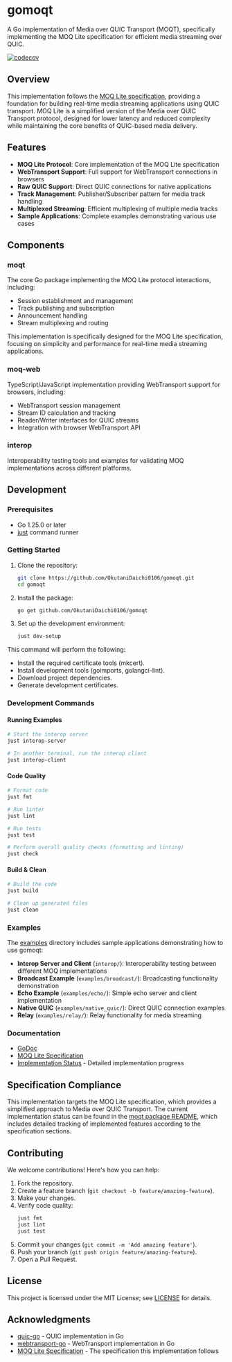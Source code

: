 # gomoqt

A Go implementation of Media over QUIC Transport (MOQT), specifically implementing the MOQ Lite specification for efficient media streaming over QUIC.

[![codecov](https://codecov.io/gh/OkutaniDaichi0106/gomoqt/branch/main/graph/badge.svg?token=4LZCD3FEU3)](https://codecov.io/gh/OkutaniDaichi0106/gomoqt)

## Overview

This implementation follows the [MOQ Lite specification](https://kixelated.github.io/moq-drafts/draft-lcurley-moq-transfork.html), providing a foundation for building real-time media streaming applications using QUIC transport. MOQ Lite is a simplified version of the Media over QUIC Transport protocol, designed for lower latency and reduced complexity while maintaining the core benefits of QUIC-based media delivery.

## Features

- **MOQ Lite Protocol**: Core implementation of the MOQ Lite specification
- **WebTransport Support**: Full support for WebTransport connections in browsers
- **Raw QUIC Support**: Direct QUIC connections for native applications
- **Track Management**: Publisher/Subscriber pattern for media track handling
- **Multiplexed Streaming**: Efficient multiplexing of multiple media tracks
- **Sample Applications**: Complete examples demonstrating various use cases

## Components

### moqt

The core Go package implementing the MOQ Lite protocol interactions, including:
- Session establishment and management
- Track publishing and subscription
- Announcement handling
- Stream multiplexing and routing

This implementation is specifically designed for the MOQ Lite specification, focusing on simplicity and performance for real-time media streaming applications.

### moq-web

TypeScript/JavaScript implementation providing WebTransport support for browsers, including:
- WebTransport session management
- Stream ID calculation and tracking
- Reader/Writer interfaces for QUIC streams
- Integration with browser WebTransport API

### interop

Interoperability testing tools and examples for validating MOQ implementations across different platforms.

## Development

### Prerequisites

- Go 1.25.0 or later
- [just](https://github.com/casey/just) command runner

### Getting Started

1. Clone the repository:
   ```bash
   git clone https://github.com/OkutaniDaichi0106/gomoqt.git
   cd gomoqt
   ```

2. Install the package:
   ```bash
   go get github.com/OkutaniDaichi0106/gomoqt
   ```

3. Set up the development environment:
   ```bash
   just dev-setup
   ```

This command will perform the following:
- Install the required certificate tools (mkcert).
- Install development tools (goimports, golangci-lint).
- Download project dependencies.
- Generate development certificates.

### Development Commands

#### Running Examples
```bash
# Start the interop server
just interop-server

# In another terminal, run the interop client
just interop-client
```

#### Code Quality
```bash
# Format code
just fmt

# Run linter
just lint

# Run tests
just test

# Perform overall quality checks (formatting and linting)
just check
```

#### Build & Clean
```bash
# Build the code
just build

# Clean up generated files
just clean
```

### Examples

The [examples](examples) directory includes sample applications demonstrating how to use gomoqt:

- **Interop Server and Client** (`interop/`): Interoperability testing between different MOQ implementations
- **Broadcast Example** (`examples/broadcast/`): Broadcasting functionality demonstration
- **Echo Example** (`examples/echo/`): Simple echo server and client implementation
- **Native QUIC** (`examples/native_quic/`): Direct QUIC connection examples
- **Relay** (`examples/relay/`): Relay functionality for media streaming

### Documentation

- [GoDoc](https://pkg.go.dev/github.com/OkutaniDaichi0106/gomoqt)
- [MOQ Lite Specification](https://kixelated.github.io/moq-drafts/draft-lcurley-moq-transfork.html)
- [Implementation Status](moqt/README.md) - Detailed implementation progress

## Specification Compliance

This implementation targets the MOQ Lite specification, which provides a simplified approach to Media over QUIC Transport. The current implementation status can be found in the [moqt package README](moqt/README.md), which includes detailed tracking of implemented features according to the specification sections.

## Contributing

We welcome contributions! Here's how you can help:

1. Fork the repository.
2. Create a feature branch (`git checkout -b feature/amazing-feature`).
3. Make your changes.
4. Verify code quality:
   ```bash
   just fmt
   just lint
   just test
   ```
5. Commit your changes (`git commit -m 'Add amazing feature'`).
6. Push your branch (`git push origin feature/amazing-feature`).
7. Open a Pull Request.

## License

This project is licensed under the MIT License; see [LICENSE](LICENSE) for details.

## Acknowledgments

- [quic-go](https://github.com/quic-go/quic-go) - QUIC implementation in Go
- [webtransport-go](https://github.com/quic-go/webtransport-go) - WebTransport implementation in Go
- [MOQ Lite Specification](https://kixelated.github.io/moq-drafts/draft-lcurley-moq-transfork.html) - The specification this implementation follows










